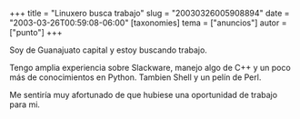 +++
title = "Linuxero busca trabajo"
slug = "20030326005908894"
date = "2003-03-26T00:59:08-06:00"
[taxonomies]
tema = ["anuncios"]
autor = ["punto"]
+++

Soy de Guanajuato capital y estoy buscando trabajo.

Tengo amplia experiencia sobre Slackware, manejo algo de C++ y un poco
más de conocimientos en Python. Tambien Shell y un pelín de Perl.

Me sentiría muy afortunado de que hubiese una oportunidad de trabajo
para mi.
